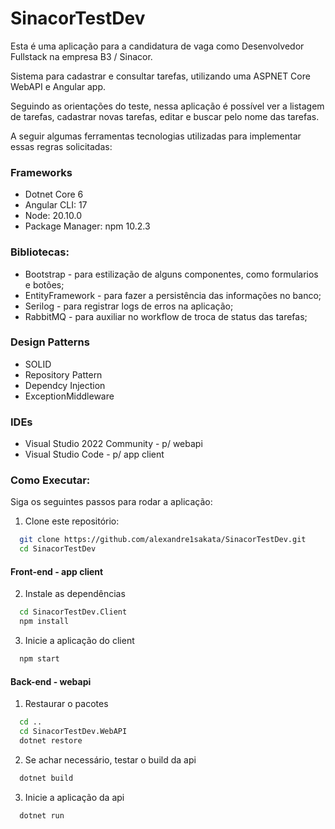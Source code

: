 # SinacorTestDev
Esta é uma aplicação para a candidatura de vaga como Desenvolvedor Fullstack na empresa B3 / Sinacor.

Sistema para cadastrar e consultar tarefas, utilizando uma ASPNET Core WebAPI e Angular app.

Seguindo as orientações do teste, nessa aplicação é possível ver a listagem de tarefas, cadastrar novas tarefas, editar e buscar pelo nome das tarefas.

A seguir algumas ferramentas tecnologias utilizadas para implementar essas regras solicitadas:

### Frameworks
- Dotnet Core 6
- Angular CLI: 17
- Node: 20.10.0
- Package Manager: npm 10.2.3

### Bibliotecas:
- Bootstrap - para estilização de alguns componentes, como formularios e botões;
- EntityFramework - para fazer a persistência das informações no banco;
- Serilog - para registrar logs de erros na aplicação;
- RabbitMQ - para auxiliar no workflow de troca de status das tarefas;

### Design Patterns
- SOLID
- Repository Pattern
- Dependcy Injection
- ExceptionMiddleware

### IDEs
- Visual Studio 2022 Community - p/ webapi
- Visual Studio Code - p/ app client

### Como Executar:

Siga os seguintes passos para rodar a aplicação:

1. Clone este repositório:

```bash
  git clone https://github.com/alexandre1sakata/SinacorTestDev.git
  cd SinacorTestDev

```

#### Front-end - app client
2. Instale as dependências

```bash
  cd SinacorTestDev.Client
  npm install
```

3. Inicie a aplicação do client

```bash
  npm start
```


#### Back-end - webapi
1. Restaurar o pacotes

```bash
  cd ..
  cd SinacorTestDev.WebAPI
  dotnet restore
```

2. Se achar necessário, testar o build da api
```bash
  dotnet build
```

3. Inicie a aplicação da api

```bash
  dotnet run
```
